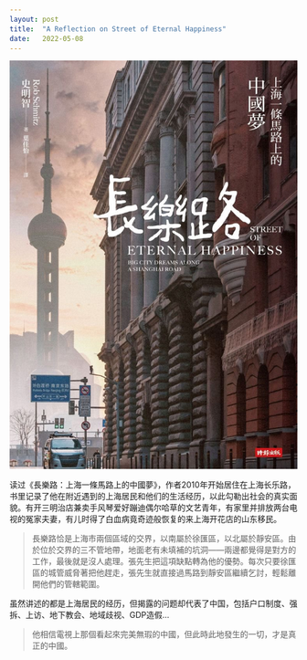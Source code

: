 ```yaml
---
layout: post
title:  "A Reflection on Street of Eternal Happiness"
date:   2022-05-08
---
```

![](/assets/img/20220508-street-of-eternal-happiness_1.jpg)

读过《長樂路：上海一條馬路上的中國夢》，作者2010年开始居住在上海长乐路，书里记录了他在附近遇到的上海居民和他们的生活经历，以此勾勒出社会的真实面貌。有开三明治店兼卖手风琴爱好蹦迪偶尔哈草的文艺青年，有家里并排放两台电视的冤家夫妻，有儿时得了白血病竟奇迹般恢复的来上海开花店的山东移民。

> 長樂路恰是上海市兩個區域的交界，以南屬於徐匯區，以北屬於靜安區。由於位於交界的三不管地帶，地面老有未填補的坑洞——兩邊都覺得是對方的工作，最後就是沒人處理。張先生把這項缺點轉為他的優勢。每次只要徐匯區的城管威脅著把他趕走，張先生就直接過馬路到靜安區繼續乞討，輕鬆離開他們的管轄範圍。

虽然讲述的都是上海居民的经历，但揭露的问题却代表了中国，包括户口制度、强拆、上访、地下教会、地域歧视、GDP造假…

> 他相信電視上那個看起來完美無瑕的中國，但此時此地發生的一切，才是真正的中國。
